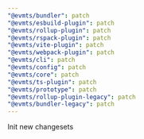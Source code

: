 ```yaml
---
"@evmts/bundler": patch
"@evmts/esbuild-plugin": patch
"@evmts/rollup-plugin": patch
"@evmts/rspack-plugin": patch
"@evmts/vite-plugin": patch
"@evmts/webpack-plugin": patch
"@evmts/cli": patch
"@evmts/config": patch
"@evmts/core": patch
"@evmts/ts-plugin": patch
"@evmts/prototype": patch
"@evmts/rollup-plugin-legacy": patch
"@evmts/bundler-legacy": patch
---
```


Init new changesets
